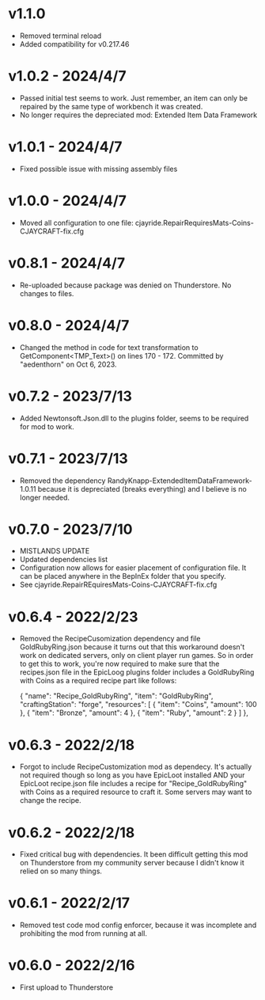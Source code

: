 # v1.1.0
- Removed terminal reload
- Added compatibility for v0.217.46

# v1.0.2 - 2024/4/7
- Passed initial test seems to work. Just remember, an item can only be repaired by the same type of workbench it was created.
- No longer requires the depreciated mod: Extended Item Data Framework

# v1.0.1 - 2024/4/7
- Fixed possible issue with missing assembly files

# v1.0.0 - 2024/4/7
- Moved all configuration to one file: cjayride.RepairRequiresMats-Coins-CJAYCRAFT-fix.cfg

# v0.8.1 - 2024/4/7
- Re-uploaded because package was denied on Thunderstore. No changes to files.

# v0.8.0 - 2024/4/7
- Changed the method in code for text transformation to GetComponent<TMP_Text>() on lines 170 - 172. Committed by "aedenthorn" on Oct 6, 2023.

# v0.7.2 - 2023/7/13
- Added Newtonsoft.Json.dll to the plugins folder, seems to be required for mod to work.

# v0.7.1 - 2023/7/13
- Removed the dependency RandyKnapp-ExtendedItemDataFramework-1.0.11 because it is depreciated (breaks everything) and I believe is no longer needed.

# v0.7.0 - 2023/7/10
- MISTLANDS UPDATE
- Updated dependencies list
- Configuration now allows for easier placement of configuration file. It can be placed anywhere in the BepInEx folder that you specify.
- See cjayride.RepairREquiresMats-Coins-CJAYCRAFT-fix.cfg

# v0.6.4 - 2022/2/23
- Removed the RecipeCusomization dependency and file GoldRubyRing.json because it turns out that this workaround doesn't work on dedicated servers, only on client player run games. So in order to get this to work, you're now required to make sure that the recipes.json file in the EpicLoog plugins folder includes a GoldRubyRing with Coins as a required recipe part like follows:

    {
      "name": "Recipe_GoldRubyRing",
      "item": "GoldRubyRing",
      "craftingStation": "forge",
     "resources": [
	    { "item": "Coins", "amount": 100 },
        { "item": "Bronze", "amount": 4 },
        { "item": "Ruby", "amount": 2 }
      ]
    },

# v0.6.3 - 2022/2/18
- Forgot to include RecipeCustomization mod as dependecy. It's actually not required though so long as you have EpicLoot installed AND your EpicLoot recipe.json file includes a recipe for "Recipe_GoldRubyRing" with Coins as a required resource to craft it. Some servers may want to change the recipe.

# v0.6.2 - 2022/2/18
- Fixed critical bug with dependencies. It been difficult getting this mod on Thunderstore from my community server because I didn't know it relied on so many things.

# v0.6.1 - 2022/2/17
- Removed test code mod config enforcer, because it was incomplete and prohibiting the mod from running at all.

# v0.6.0 - 2022/2/16
- First upload to Thunderstore